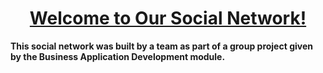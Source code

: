 <h1 align="center"><u>Welcome to Our Social Network!</u></h1>

**This social network was built by a team as part of a group project given by the Business Application Development module.**

